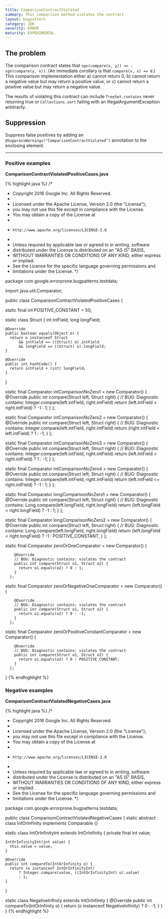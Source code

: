```yaml
---
title: ComparisonContractViolated
summary: This comparison method violates the contract
layout: bugpattern
category: JDK
severity: ERROR
maturity: EXPERIMENTAL
---
```


<!--
*** AUTO-GENERATED, DO NOT MODIFY ***
To make changes, edit the @BugPattern annotation or the explanation in docs/bugpattern.
-->

## The problem
The comparison contract states that `sgn(compare(x, y)) == -sgn(compare(y, x))`. (An immediate corollary is that `compare(x, x) == 0`.)  This comparison implementation either a) cannot return 0, b) cannot return a negative value but may return a positive value, or c) cannot return a positive value but may return a negative value.

The results of violating this contract can include `TreeSet.contains` never returning true or `Collections.sort` failing with an IllegalArgumentException arbitrarily.

## Suppression
Suppress false positives by adding an `@SuppressWarnings("ComparisonContractViolated")` annotation to the enclosing element.

----------

### Positive examples
__ComparisonContractViolatedPositiveCases.java__

{% highlight java %}
/*
 * Copyright 2016 Google Inc. All Rights Reserved.
 *
 * Licensed under the Apache License, Version 2.0 (the "License");
 * you may not use this file except in compliance with the License.
 * You may obtain a copy of the License at
 *
 *     http://www.apache.org/licenses/LICENSE-2.0
 *
 * Unless required by applicable law or agreed to in writing, software
 * distributed under the License is distributed on an "AS IS" BASIS,
 * WITHOUT WARRANTIES OR CONDITIONS OF ANY KIND, either express or implied.
 * See the License for the specific language governing permissions and
 * limitations under the License.
 */

package com.google.errorprone.bugpatterns.testdata;

import java.util.Comparator;

public class ComparisonContractViolatedPositiveCases {

  static final int POSITIVE_CONSTANT = 50;

  static class Struct {
    int intField;
    long longField;

    @Override
    public boolean equals(Object o) {
      return o instanceof Struct
          && intField == ((Struct) o).intField
          && longField == ((Struct) o).longField;
    }

    @Override
    public int hashCode() {
      return intField + (int) longField;
    }
  }

  static final Comparator<Struct> intComparisonNoZero1 =
      new Comparator<Struct>() {
        @Override
        public int compare(Struct left, Struct right) {
          // BUG: Diagnostic contains: Integer.compare(left.intField, right.intField)
          return (left.intField < right.intField) ? -1 : 1;
        }
      };

  static final Comparator<Struct> intComparisonNoZero2 =
      new Comparator<Struct>() {
        @Override
        public int compare(Struct left, Struct right) {
          // BUG: Diagnostic contains: Integer.compare(left.intField, right.intField)
          return (right.intField < left.intField) ? 1 : -1;
        }
      };

  static final Comparator<Struct> intComparisonNoZero3 =
      new Comparator<Struct>() {
        @Override
        public int compare(Struct left, Struct right) {
          // BUG: Diagnostic contains: Integer.compare(left.intField, right.intField)
          return (left.intField > right.intField) ? 1 : -1;
        }
      };

  static final Comparator<Struct> intComparisonNoZero4 =
      new Comparator<Struct>() {
        @Override
        public int compare(Struct left, Struct right) {
          // BUG: Diagnostic contains: Integer.compare(left.intField, right.intField)
          return (left.intField <= right.intField) ? -1 : 1;
        }
      };

  static final Comparator<Struct> longComparisonNoZero1 =
      new Comparator<Struct>() {
        @Override
        public int compare(Struct left, Struct right) {
          // BUG: Diagnostic contains: Long.compare(left.longField, right.longField)
          return (left.longField < right.longField) ? -1 : 1;
        }
      };

  static final Comparator<Struct> longComparisonNoZero2 =
      new Comparator<Struct>() {
        @Override
        public int compare(Struct left, Struct right) {
          // BUG: Diagnostic contains: Long.compare(left.longField, right.longField)
          return (left.longField < right.longField) ? -1 : POSITIVE_CONSTANT;
        }
      };

  static final Comparator<Struct> zeroOrOneComparator =
      new Comparator<Struct>() {

        @Override
        // BUG: Diagnostic contains: violates the contract
        public int compare(Struct o1, Struct o2) {
          return o1.equals(o2) ? 0 : 1;
        }
      };

  static final Comparator<Struct> zeroOrNegativeOneComparator =
      new Comparator<Struct>() {

        @Override
        // BUG: Diagnostic contains: violates the contract
        public int compare(Struct o1, Struct o2) {
          return o1.equals(o2) ? 0 : -1;
        }
      };

  static final Comparator<Struct> zeroOrPositiveConstantComparator =
      new Comparator<Struct>() {

        @Override
        // BUG: Diagnostic contains: violates the contract
        public int compare(Struct o1, Struct o2) {
          return o1.equals(o2) ? 0 : POSITIVE_CONSTANT;
        }
      };
}
{% endhighlight %}

### Negative examples
__ComparisonContractViolatedNegativeCases.java__

{% highlight java %}
/*
 * Copyright 2016 Google Inc. All Rights Reserved.
 *
 * Licensed under the Apache License, Version 2.0 (the "License");
 * you may not use this file except in compliance with the License.
 * You may obtain a copy of the License at
 *
 *     http://www.apache.org/licenses/LICENSE-2.0
 *
 * Unless required by applicable law or agreed to in writing, software
 * distributed under the License is distributed on an "AS IS" BASIS,
 * WITHOUT WARRANTIES OR CONDITIONS OF ANY KIND, either express or implied.
 * See the License for the specific language governing permissions and
 * limitations under the License.
 */

package com.google.errorprone.bugpatterns.testdata;

public class ComparisonContractViolatedNegativeCases {
  static abstract class IntOrInfinity implements Comparable<IntOrInfinity> {}

  static class IntOrInfinityInt extends IntOrInfinity {
    private final int value;

    IntOrInfinityInt(int value) {
      this.value = value;
    }

    @Override
    public int compareTo(IntOrInfinity o) {
      return (o instanceof IntOrInfinityInt)
          ? Integer.compare(value, ((IntOrInfinityInt) o).value)
          : 1;
    }
  }

  static class NegativeInfinity extends IntOrInfinity {
    @Override
    public int compareTo(IntOrInfinity o) {
      return (o instanceof NegativeInfinity) ? 0 : -1;
    }
  }
}
{% endhighlight %}

